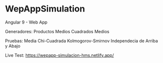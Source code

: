 # WepAppSimulation
Angular 9 - Web App

Generadores:
Productos Medios
Cuadrados Medios

Pruebas:
Media
Chi-Cuadrada
Kolmogorov-Smirnov
Independecia de Arriba y Abajo

Live Test:
https://wepapp-simulacion-hms.netlify.app/
